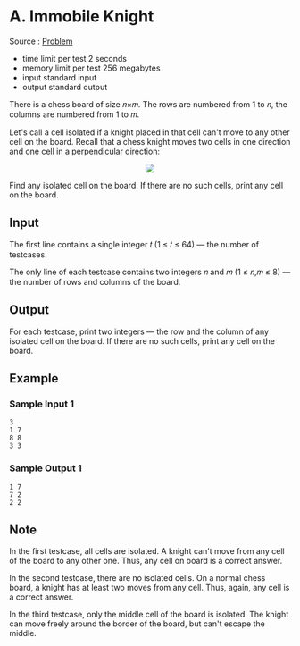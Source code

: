 # A. Immobile Knight

Source : [Problem](https://codeforces.com/problemset/problem/1739/A)

- time limit per test 2 seconds
- memory limit per test 256 megabytes
- input standard input
- output standard output

There is a chess board of size 𝑛×𝑚. The rows are numbered from 1 to 𝑛, the columns are numbered from 1 to 𝑚.

Let's call a cell isolated if a knight placed in that cell can't move to any other cell on the board. Recall that a chess knight moves two cells in one direction and one cell in a perpendicular direction:

<p align="center"><img src="https://espresso.codeforces.com/432687805e7211565c63b0d971b3155ae3cbf480.png"></p>

Find any isolated cell on the board. If there are no such cells, print any cell on the board.

## Input

The first line contains a single integer 𝑡 (1 ≤ 𝑡 ≤ 64) — the number of testcases.

The only line of each testcase contains two integers 𝑛 and 𝑚 (1 ≤ 𝑛,𝑚 ≤ 8) — the number of rows and columns of the board.

## Output

For each testcase, print two integers — the row and the column of any isolated cell on the board. If there are no such cells, print any cell on the board.

## Example

### Sample Input 1

    3
    1 7
    8 8
    3 3

### Sample Output 1

    1 7
    7 2
    2 2

## Note

In the first testcase, all cells are isolated. A knight can't move from any cell of the board to any other one. Thus, any cell on board is a correct answer.

In the second testcase, there are no isolated cells. On a normal chess board, a knight has at least two moves from any cell. Thus, again, any cell is a correct answer.

In the third testcase, only the middle cell of the board is isolated. The knight can move freely around the border of the board, but can't escape the middle.
